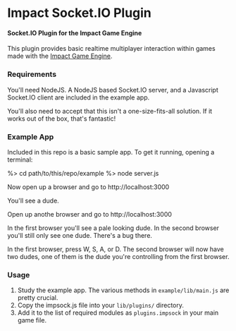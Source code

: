 Impact Socket.IO Plugin
==========

#### Socket.IO Plugin for the Impact Game Engine ####

This plugin provides basic realtime multiplayer interaction within games made with the [Impact Game Engine](http://impactjs.com/).

### Requirements ###

You'll need NodeJS. A NodeJS based Socket.IO server, and a Javascript Socket.IO client are included in the example app.

You'll also need to accept that this isn't a one-size-fits-all solution. If it works out of the box, that's fantastic!

### Example App ###

Included in this repo is a basic sample app. To get it running, opening a terminal:
  
  %> cd path/to/this/repo/example
  %> node server.js
  
Now open up a browser and go to http://localhost:3000

You'll see a dude.

Open up anothe browser and go to http://localhost:3000

In the first browser you'll see a pale looking dude.
In the second browser you'll still only see one dude. There's a bug there.

In the first browser, press W, S, A, or D. The second browser will now have two dudes, one of them is the dude you're controlling from the first browser.

### Usage ###

1. Study the example app. The various methods in `example/lib/main.js` are pretty crucial.
2. Copy the impsock.js file into your `lib/plugins/` directory.
3. Add it to the list of required modules as `plugins.impsock` in your main game file.

